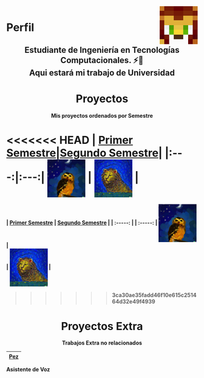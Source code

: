 <img align='right' src='https://github.com/ErickinSegura/ErickinSegura/blob/master/src/iPancrema.png?raw=true' width="100px"  height='100px'> 

# <b>Perfil
<h2 align=center>Estudiante de Ingeniería en Tecnologías Computacionales. ⚡💙
<br>Aqui estará mi trabajo de Universidad<h1>

<h1 align=center><b> Proyectos </h1>
<p align=center>Mis proyectos ordenados por Semestre


<<<<<<< HEAD
| <a href="https://github.com/ErickinSegura/primer-semestre" target="_blank">**Primer Semestre**</a>|<a href="https://github.com/ErickinSegura/segundo-semestre" target="_blank">**Segundo Semestre**</a>|
|:---:|:---:|
<img align='center' src='https://github.com/ErickinSegura/ErickinSegura/blob/master/src/buho1ero.png?raw=true' width="100px"  height='100px'> |  <img align='center' src='https://github.com/ErickinSegura/ErickinSegura/blob/master/src/leon2do.png?raw=true' width="100px"  height='100px'> |  
=======
| <a href="https://github.com/ErickinSegura/primer-semestre" target="_blank">**Primer Semestre**</a>  | <a href="https://github.com/ErickinSegura/segundo-semestre" target="_blank">**Segundo Semestre**</a>  |
| :-----: | | :-----: | 
<img align='center' src='https://github.com/ErickinSegura/ErickinSegura/blob/master/src/buho1ero.png?raw=true' width="100px"  height='100px'> |  
| <img align='center' src='https://github.com/ErickinSegura/ErickinSegura/blob/master/src/leon2do.png?raw=true' width="100px"  height='100px'> |  
>>>>>>> 3ca30ae35fadd46f10e615c251464d32e49f4939




<h1 align=center><b> Proyectos Extra </h1>
<p align=center>Trabajos Extra no relacionados

| <a href="https://github.com/ErickinSegura/asistente-pez" target="_blank">**Pez**</a>  |
| :-----: | 
Asistente de Voz
